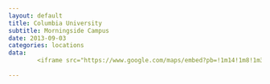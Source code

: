 ```yaml
---
layout: default
title: Columbia University
subtitle: Morningside Campus
date: 2013-09-03
categories: locations
data: 
        <iframe src="https://www.google.com/maps/embed?pb=!1m14!1m8!1m3!1d3019.981414501445!2d-73.9633875!3d40.8064022!3m2!1i1024!2i768!4f13.1!3m3!1m2!1s0x89c2f63c26f2f91d%3A0xd69ca52cc403a516!2s535+W+114th+St%2C+Columbia+University%2C+New+York%2C+NY+10027!5e0!3m2!1sen!2sus!4v1409240189532" width="100%" height="350" frameborder="0" style="border:0"></iframe>
     
---
```


